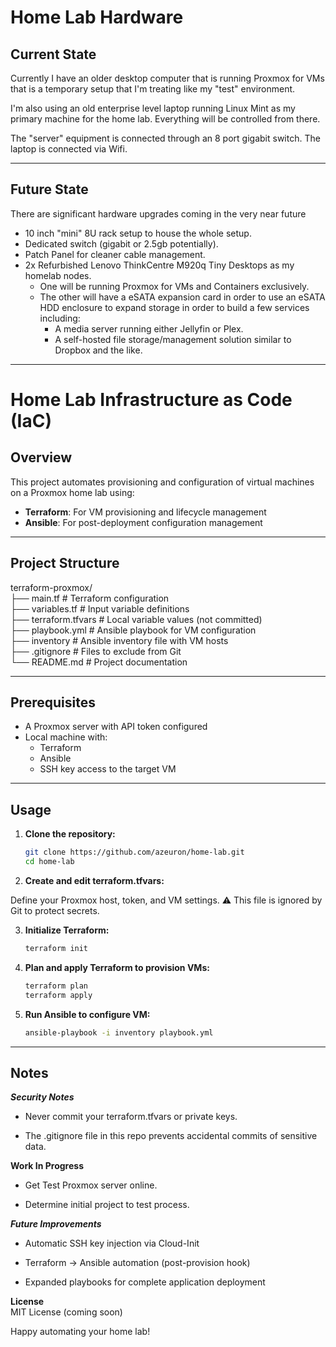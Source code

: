 # Home Lab Hardware

## Current State

Currently I have an older desktop computer that is running Proxmox for VMs that is a temporary setup that I'm treating like my "test" environment.

I'm also using an old enterprise level laptop running Linux Mint as my primary machine for the home lab. Everything will be controlled from there.

The "server" equipment is connected through an 8 port gigabit switch. The laptop is connected via Wifi.

---

## Future State

There are significant hardware upgrades coming in the very near future

- 10 inch "mini" 8U rack setup to house the whole setup.
- Dedicated switch (gigabit or 2.5gb potentially).
- Patch Panel for cleaner cable management.
- 2x Refurbished Lenovo ThinkCentre  M920q Tiny Desktops as my homelab nodes. 
  - One will be running Proxmox for VMs and Containers exclusively. 
  - The other will have a eSATA expansion card in order to use an eSATA HDD enclosure to expand storage in order to build a few services including:
    - A media server running either Jellyfin or Plex.
    - A self-hosted file storage/management solution similar to Dropbox and the like.

---

# Home Lab Infrastructure as Code (IaC)

## Overview

This project automates provisioning and configuration of virtual machines on a Proxmox home lab using:

- **Terraform**: For VM provisioning and lifecycle management
- **Ansible**: For post-deployment configuration management

---

## Project Structure

terraform-proxmox/  <br>
├── main.tf            # Terraform configuration  <br>
├── variables.tf       # Input variable definitions  <br>
├── terraform.tfvars   # Local variable values (not committed)  <br>
├── playbook.yml       # Ansible playbook for VM configuration  <br>
├── inventory          # Ansible inventory file with VM hosts  <br>
├── .gitignore         # Files to exclude from Git  <br>
└── README.md          # Project documentation  <br>


---

## Prerequisites

- A Proxmox server with API token configured
- Local machine with:
  - Terraform
  - Ansible
  - SSH key access to the target VM

---

## Usage

1. **Clone the repository:**

   ```bash
   git clone https://github.com/azeuron/home-lab.git
   cd home-lab
   ```

2. **Create and edit terraform.tfvars:**

Define your Proxmox host, token, and VM settings.
⚠️ This file is ignored by Git to protect secrets.

3. **Initialize Terraform:**

   ```bash
   terraform init
   ```

4. **Plan and apply Terraform to provision VMs:**

   ```bash
   terraform plan
   terraform apply
   ```

5. **Run Ansible to configure VM:**
   
   ```bash
   ansible-playbook -i inventory playbook.yml
   ```

---

## Notes

***Security Notes***<br>
- Never commit your terraform.tfvars or private keys.

- The .gitignore file in this repo prevents accidental commits of sensitive data.

**Work In Progress**<br>
- Get Test Proxmox server online.

- Determine initial project to test process.

***Future Improvements***<br>
- Automatic SSH key injection via Cloud-Init

- Terraform → Ansible automation (post-provision hook)

- Expanded playbooks for complete application deployment

**License**<br>
MIT License (coming soon)

Happy automating your home lab!
